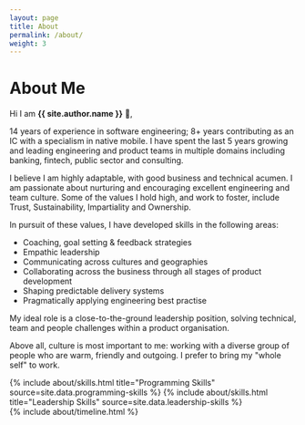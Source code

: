 ```yaml
---
layout: page
title: About
permalink: /about/
weight: 3
---
```


# **About Me**

Hi I am **{{ site.author.name }}** :wave:,<br>

14 years of experience in software engineering; 8+ years contributing as an IC with a specialism in native mobile. I have spent the last 5 years growing and leading engineering and product teams in multiple domains including banking, fintech, public sector and consulting. 

I believe I am highly adaptable, with good business and technical acumen. I am passionate about nurturing and encouraging excellent engineering and team culture. Some of the values I hold high, and work to foster, include Trust, Sustainability, Impartiality and Ownership.

In pursuit of these values, I have developed skills in the following areas:
- Coaching, goal setting & feedback strategies
- Empathic leadership
- Communicating across cultures and geographies
- Collaborating across the business through all stages of product development
- Shaping predictable delivery systems 
- Pragmatically applying engineering best practise

My ideal role is a close-to-the-ground leadership position, solving technical, team and people challenges within a product organisation. 

Above all, culture is most important to me: working with a diverse group of people who are warm, friendly and outgoing. I prefer to bring my "whole self" to work.

<div class="row">
{% include about/skills.html title="Programming Skills" source=site.data.programming-skills %}
{% include about/skills.html title="Leadership Skills" source=site.data.leadership-skills %}
</div>

<div class="row">
{% include about/timeline.html %}
</div>